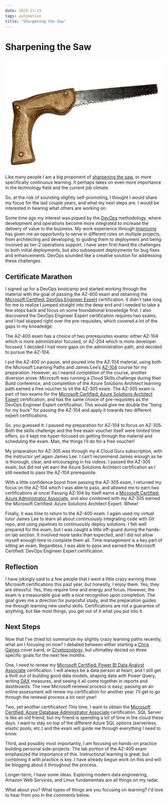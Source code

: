 ```yaml
---
date: 2023-11-11
tags: automation
title: "Sharpening the Saw"
---
```

# Sharpening the Saw

![Saw](/assets/img/saw-1693903_640.jpg)

Like many people I am a big proponent of [sharpening the saw](https://www.franklincovey.com/the-7-habits/habit-7/), or more specifically continuous learning. It perhaps takes on even more importance in the technology field and the current job climate.

So, at the risk of sounding slightly self-promoting, I thought I would share my focus for the last couple years, and what my next steps are. I would be interested in hearing what others are working on.

Some time ago my interest was piqued by the [DevOps](https://en.wikipedia.org/wiki/DevOps) methodology, where development and operations become more integrated to increase the delivery of value to the business. My work experience through [Improving](https://www.improving.com/) has given me an opportunity to serve in different roles on multiple projects, from architecting and developing, to guiding them to deployment and being involved as tier-2 operations support. I have seen first-hand the challenges to both initial deployments, but also subsequent deployments for bug fixes and enhancements. DevOps sounded like a creative solution for addressing these challenges.

## Certificate Marathon

I signed up for a DevOps bootcamp and started working through the material with the goal of passing the AZ-400 exam and obtaining the [Microsoft Certified: DevOps Engineer Expert](https://learn.microsoft.com/en-us/credentials/certifications/devops-engineer/) certification. It didn't take long for me to realize I jumped straight into the deep end and I needed to take a few steps back and focus on some foundational knowledge first. I also discovered the DevOps Engineer Expert certification requires two exams, and I had skipped right over the pre-requisites, which covered a lot of the gaps in my knowledge.

The AZ-400 exam has a choice of two prerequisites exams: either AZ-104 which is more administrator focused, or AZ-204 which is more developer focused. I decided I had more gaps on the administration path, and decided to pursue the AZ-104.

I put the AZ-400 on pause, and poured into the AZ-104 material, using both the Microsoft Learning Paths and James Lee’s [AZ-104](https://learn.cloudlee.io/p/az-104-microsoft-azure-administrator) course for my preparation. However, as I neared completion of the course, another diversion arose: Microsoft was running a Cloud Skills challenge during their Build conference, and completiion of the Azure Solutions Architect learning path earned a free voucher to sit the AZ-305 exam. The AZ-305 exam is part of two exams for the [Microsoft Certified: Azure Solutions Architect Expert](https://learn.microsoft.com/en-us/credentials/certifications/azure-solutions-architect/) certification, and has the same choice of pre-requisites as the DevOps Engineer Expert certification. This would give me double the "bang for my buck" for passing the AZ-104 and apply it towards two different expert certifications.

So, you guessed it: I paused my preparation for AZ-104 to focus on AZ-305. Both the skills challenge and the free exam voucher itself were limited time offers, so it kept me hyper-focused on getting through the material and scheduling the exam. Man, the things I’ll do for a free voucher!

My preparation for AZ-305 was through my A Cloud Guru subscription, with the instructor yet again James Lee. I can’t recommend James enough as he is thorough, clear, and encouraging in his videos. I passed the AZ-305 exam, but did not yet earn the Azure Solutions Architect certification as I still needed to pass the AZ-104 prerequisite.

With a little confidence boost from passing the AZ-305 exam, I returned my focus on the AZ-104 which I was able to pass, and allowed me to earn two certifications at once! Passing AZ-104 by itself earns a [Microsoft Certified: Azure Administrator Associate](https://learn.microsoft.com/en-us/credentials/certifications/azure-administrator/), and also combined with my AZ-305 earned the Microsoft Certified: Azure Solutions Architect Expert. Whew!

Finally, it was time to return to the AZ-400 exam. I again used my virtual tutor James Lee to learn all about continuously integrating code with Git repo, and using pipelines to continuously deploy solutions. I felt well prepared for the exam, but I was caught a little off-guard during the hands-on lab section. It involved more tasks than expected, and I did not allow myself enough time to complete them all. Time management is a key part of sitting an exam. Regardless, I was able to pass and earned the Microsoft Certified: DevOps Engineer Expert certification.

## Reflection

I have jokingly said to a few people that I went a little crazy earning three Microsoft certifications this past year, but honestly, I enjoy them. Yes, they are stressful. Yes, they require time and energy and focus. However, the exam is a measurable goal with a nice recognition upon completion. The goal gives me a direction for purposful study, and the preparation guides me through learning new useful skills. Certifications are not a guarantee of anything, but like most things, you get out of it what you put into it.

## Next Steps

Now that I've (tried to) summarize my slightly crazy learning paths recently, what am I focusing on now? I debated between either starting a [Chris Gaines](https://en.wikipedia.org/wiki/Chris_Gaines) cover band, or [Cryptozoology](https://en.wikipedia.org/wiki/Cryptozoology), but ultimatley decied on three specific goals for the next few months.

One, I need to renew my [Microsoft Certified: Power BI Data Analyst Associate](https://learn.microsoft.com/en-us/credentials/certifications/power-bi-data-analyst-associate/) certification. I will always be a data person at heart, and I still get a thrill out of building good data models, shaping data with Power Query, writing [DAX](https://learn.microsoft.com/en-us/dax/) measures, and seeing it all come together in reports and dashboards. The new Microsoft renewal process is easy; passing an an online assessment will renew my certification for another year. I’ll get to go through the renewal process a lot next year!

Two, yet another certification! This time, I want to obtain the [Microsoft Certified: Azure Database Administrator Associate](https://learn.microsoft.com/en-us/credentials/certifications/azure-database-administrator-associate/) certification. SQL Server is like an old friend, but my friend is spending a lot of time in the cloud these days. I want to stay on top of the different Azure SQL options (serverless, elastic pools, etc.) and the exam will guide me through everything I need to know.

Third, and possibly most importantly, I am focusing on hands-on practice building personal side-projects. The lab portion of the AZ-400 exam emphasized the importance of this. Instructional learning is great, but combining it with practice is key. I have already begun work on this and will be blogging about it throughout the process.

Longer-term, I have some ideas. Exploring modern data engineering, Amazon Web Services, and Linux fundamentals are all things on my radar.

What about you? What types of things are you focusing on learning? I'd love to hear from you in the comments below.
